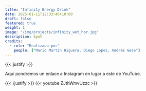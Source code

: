 ```yaml
---
title: "Infinity Energy Drink"
date: 2025-01-11T12:33:45+10:00
draft: false
featured: true
weight: 1
image: "/img/projects/infinity_wet_hor.jpg"
description: Spot
credits:
  - role: "Realizado por"
    people: ["Mario Martín Higuera, Diego López, Andrés Gese"]
---
```

{{< justify >}}

Aquí pondremos un enlace a Instagram en lugar a este de YouTube.

{{< /justify >}}
{{< youtube ZJthWmvUzzc >}}
